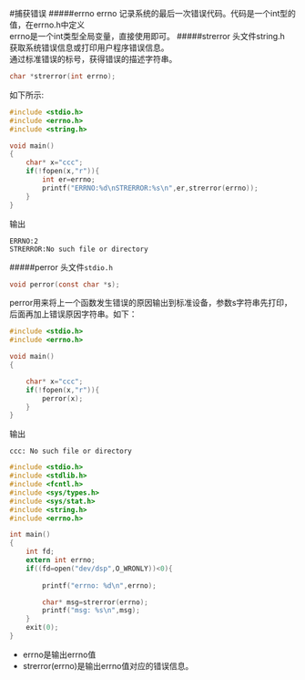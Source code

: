 #捕获错误
#####errno
errno 记录系统的最后一次错误代码。代码是一个int型的值，在errno.h中定义      
errno是一个int类型全局变量，直接使用即可。
#####strerror
头文件string.h     
获取系统错误信息或打印用户程序错误信息。          
通过标准错误的标号，获得错误的描述字符串。        
```c
char *strerror(int errno);
```
如下所示:
```c
#include <stdio.h>
#include <errno.h>
#include <string.h>

void main()
{
	char* x="ccc";
	if(!fopen(x,"r")){
		int er=errno;
		printf("ERRNO:%d\nSTRERROR:%s\n",er,strerror(errno));
	}	
}
```
输出
```text
ERRNO:2
STRERROR:No such file or directory
```
#####perror
头文件`stdio.h`
```c
void perror(const char *s);
```
perror用来将上一个函数发生错误的原因输出到标准设备，参数s字符串先打印，后面再加上错误原因字符串。如下：
```c
#include <stdio.h>
#include <errno.h>

void main()
{

	char* x="ccc";
	if(!fopen(x,"r")){
		perror(x);
	}
}
```
输出
```text
ccc: No such file or directory
```
```c
#include <stdio.h>
#include <stdlib.h>
#include <fcntl.h>
#include <sys/types.h>
#include <sys/stat.h>
#include <string.h>
#include <errno.h>

int main()
{
	int fd;
	extern int errno;
	if((fd=open("dev/dsp",O_WRONLY))<0){
		
		printf("errno: %d\n",errno);

		char* msg=strerror(errno);
		printf("msg: %s\n",msg);
	}
	exit(0);
}
```
 * errno是输出errno值
 * strerror(errno)是输出errno值对应的错误信息。

